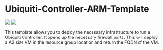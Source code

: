 # Ubiquiti-Controller-ARM-Template


<a href="https://portal.azure.com/#create/Microsoft.Template/uri/https%3A%2F%2Fraw.githubusercontent.com%2Fweeyin83%2FUbiquiti-Controller-ARM-Template%2Fazuredeploy.json" target="_blank">
    <img src="http://azuredeploy.net/deploybutton.png"/>
</a>
<a href="http://armviz.io/#/?load=https%3A%2F%2Fraw.githubusercontent.com%2Fweeyin83%2FUbiquiti-Controller-ARM-Template%2Fazuredeploy.json" target="_blank">
    <img src="http://armviz.io/visualizebutton.png"/>
</a>


This template allows you to deploy the necessary infrastructure to run a Ubiquiti Controller. It opens up the necessary firewall ports.  This will deploy a A2 size VM in the resource group location and return the FQDN of the VM.
